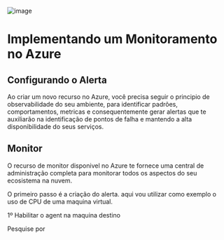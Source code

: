 ![image](https://github.com/user-attachments/assets/874047ed-af7c-4d21-9491-f41e85e54581)
# Implementando um Monitoramento no Azure

## Configurando o Alerta

Ao criar um novo recurso no Azure, você precisa seguir o principio de observabilidade do seu ambiente, para identificar padrões, comportamentos, metricas e consequentemente gerar alertas que te auxiliarão na identificação de pontos de falha e mantendo a alta disponibilidade do seus serviços.

## Monitor

O recurso de monitor disponivel no Azure te fornece uma central de administração completa para monitorar todos os aspectos do seu ecosistema na nuvem. 

O primeiro passo é a criação do alerta. aqui vou utilizar como exemplo o uso de CPU de uma maquina virtual.

1º Habilitar o agent na maquina destino





Pesquise por 
